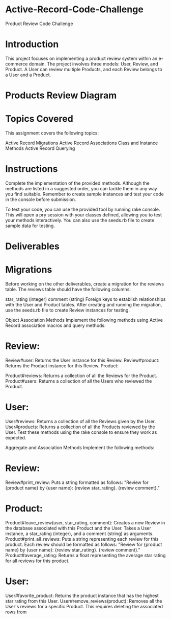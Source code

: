 # Active-Record-Code-Challenge
Product Review Code Challenge
# Introduction
This project focuses on implementing a product review system within an e-commerce domain. The project involves three models: User, Review, and Product. A User can review multiple Products, and each Review belongs to a User and a Product.

# Products Review Diagram

# Topics Covered
This assignment covers the following topics:


Active Record Migrations
Active Record Associations
Class and Instance Methods
Active Record Querying
# Instructions
Complete the implementation of the provided methods. Although the methods are listed in a suggested order, you can tackle them in any way you find suitable. Remember to create sample instances and test your code in the console before submission.

To test your code, you can use the provided tool by running rake console. This will open a pry session with your classes defined, allowing you to test your methods interactively. You can also use the seeds.rb file to create sample data for testing.

# Deliverables
# Migrations
Before working on the other deliverables, create a migration for the reviews table. The reviews table should have the following columns:

star_rating (integer)
comment (string)
Foreign keys to establish relationships with the User and Product tables.
After creating and running the migration, use the seeds.rb file to create Review instances for testing.

Object Association Methods
Implement the following methods using Active Record association macros and query methods:

# Review:

Review#user: Returns the User instance for this Review.
Review#product: Returns the Product instance for this Review.
Product:

Product#reviews: Returns a collection of all the Reviews for the Product.
Product#users: Returns a collection of all the Users who reviewed the Product.
# User:

User#reviews: Returns a collection of all the Reviews given by the User.
User#products: Returns a collection of all the Products reviewed by the User.
Test these methods using the rake console to ensure they work as expected.

Aggregate and Association Methods
Implement the following methods:

# Review:

Review#print_review: Puts a string formatted as follows: "Review for {product name} by {user name}: {review star_rating}. {review comment}."
# Product:

Product#leave_review(user, star_rating, comment): Creates a new Review in the database associated with this Product and the User. Takes a User instance, a star_rating (integer), and a comment (string) as arguments.
Product#print_all_reviews: Puts a string representing each review for this product. Each review should be formatted as follows: "Review for {product name} by {user name}: {review star_rating}. {review comment}."
Product#average_rating: Returns a float representing the average star rating for all reviews for this product.
# User:

User#favorite_product: Returns the product instance that has the highest star rating from this User.
User#remove_reviews(product): Removes all the User's reviews for a specific Product. This requires deleting the associated rows from

